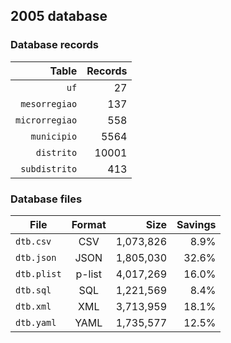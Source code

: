 ## 2005 database

### Database records

| Table          | Records |
| --------------:| -------:|
| `uf`           |      27 |
| `mesorregiao`  |     137 |
| `microrregiao` |     558 |
| `municipio`    |    5564 |
| `distrito`     |   10001 |
| `subdistrito`  |     413 |

### Database files

| File        | Format         | Size      | Savings |
| ----------- |:--------------:| ---------:| -------:|
| `dtb.csv`   | CSV            | 1,073,826 |    8.9% |
| `dtb.json`  | JSON           | 1,805,030 |   32.6% |
| `dtb.plist` | p-list         | 4,017,269 |   16.0% |
| `dtb.sql`   | SQL            | 1,221,569 |    8.4% |
| `dtb.xml`   | XML            | 3,713,959 |   18.1% |
| `dtb.yaml`  | YAML           | 1,735,577 |   12.5% |
